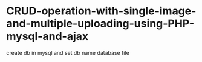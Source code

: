 # CRUD-operation-with-single-image-and-multiple-uploading-using-PHP-mysql-and-ajax


create db in mysql and set db name database file
